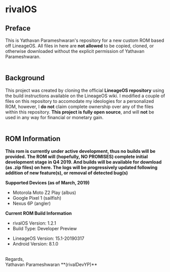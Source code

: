 # rivalOS

## Preface
This is Yathavan Parameshwaran's repository for a new custom ROM based off LineageOS. All files in here are **not allowed** to be copied, cloned, or otherwise downloaded without the explicit permission of Yathavan Parameshwaran.
<br /><br />
## Background
This project was created by cloning the official **LineageOS repository** using the build instructions available on the LineageOS wiki. I modified a couple of files on this repository to accomodate my ideologies for a personalized ROM, however, I **do not** claim complete ownership over any of the files within this repository. **This project is fully open source**, and will **not** be used in any way for financial or monetary gain.
<br /><br />
## ROM Information

**This rom is currently under active development, thus no builds will be provided. The ROM will (hopefully, NO PROMISES) complete initial development stage in Q4 2019. And builds will be available for download (as .zip files) on here. The logs will be progressively updated following addition of new feature(s), or removal of detected bug(s)**

**Supported Devices (as of March, 2019)**
* Motorola Moto Z2 Play (albus)
* Google Pixel 1 (sailfish)
* Nexus 6P (angler)

**Current ROM Build Information**
* rivalOS Version: 1.2.1
* Build Type: Developer Preview
- LineageOS Version: 15.1-20190317
- Android Version: 8.1.0





<br />
Regards,
<br />
Yathavan Parameshwaran **(rivalDevYP)**
